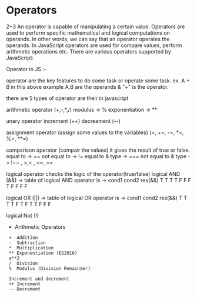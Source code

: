 # Operators

2+3
An operator is capable of manipulating a certain value. Operators are used to perform specific mathematical and logical computations on operands. In other words, we can say that an operator operates the operands. In JavaScript operators are used for compare values, perform arithmetic operations etc. There are various operators supported by JavaScript:

Operator in JS :-

operator are the key features to do some task or operate some task.
ex. A + B
in this above example A,B are the operands & "+" is the operator.

there are 5 types of operator are their in javascript

arithmetic operator
(+,-,\*,/) modulus -> % exponentiation -> \*\*

unary operator increment (++) decreament (--)

assignment operator (assign some values to the variables) (=, +=, -=, \*=, %=, \*\*=)

comparison operator (compair the values) it gives the result of true or false. equal to -> == not equal to -> != equal to & type -> === not equal to & type -> !== , >,< , <=, >=

logical operator checks the logic of the operator(true/false)
logical AND (&&) -> table of logical AND operator is -> cond1 cond2 res(&&)
T T T
T F F
F T F
F F F

logical OR (||) -> table of logical OR operator is -> cond1 cond2 res(&&)
T T T
T F T
F T T
F F F

logical Not (!)

- Arithmetic Operators

```
 +	Addition
 -	Subtraction
 *	Multiplication
 **	Exponentiation (ES2016)
 a**2
 /	Division
 %	Modulus (Division Remainder)

 Increment and decrement
 ++	Increment
 --	Decrement
```
